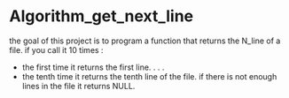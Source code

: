 # Algorithm_get_next_line

the goal of this project is to program a function that returns the N_line of a file.
if you call it 10 times :
- the first time it returns the first line.
.
.
.
- the tenth time it returns the tenth line of the file.
if there is not enough lines in the file it returns NULL.
